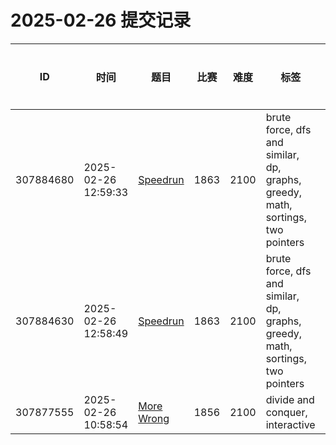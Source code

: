 # 2025-02-26 提交记录

 | ID | 时间 | 题目 | 比赛 | 难度 | 标签 | 结果 | 测试用例 | 运行时间 | 内存消耗 |
 |----|------|-----|-----|------|-----|------|---------|--------|----------|
 | 307884680 | 2025-02-26  12:59:33 | [Speedrun](https://codeforces.com/problemset/problem/1863/E) | 1863 | 2100 | brute force, dfs and similar, dp, graphs, greedy, math, sortings, two pointers | WRONG_ANSWER | 2 | 280ms | 0KB |
 | 307884630 | 2025-02-26  12:58:49 | [Speedrun](https://codeforces.com/problemset/problem/1863/E) | 1863 | 2100 | brute force, dfs and similar, dp, graphs, greedy, math, sortings, two pointers | WRONG_ANSWER | 2 | 311ms | 100KB |
 | 307877555 | 2025-02-26  10:58:54 | [More Wrong](https://codeforces.com/problemset/problem/1856/D) | 1856 | 2100 | divide and conquer, interactive | OK | 86 | 109ms | 100KB |